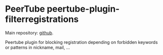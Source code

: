 # PeerTube peertube-plugin-filterregistrations

Main repository: [github](https://github.com/JohnXLivingston/peertube-plugin-filterregistrations).

Peertube plugin for blocking registration depending on forbidden keywords or patterns in nickname, mail, ...
